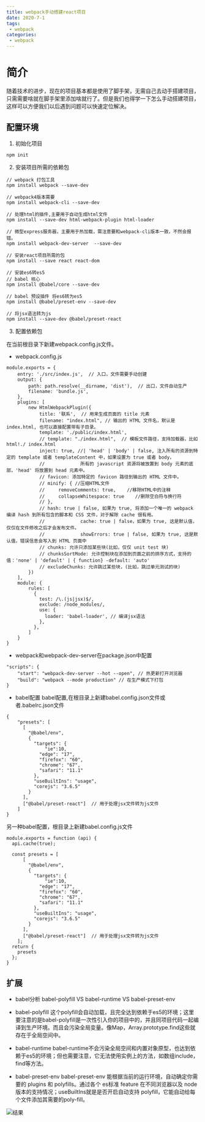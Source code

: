 ```yaml
---
title: webpack手动搭建react项目
date: 2020-7-1
tags:
 - webpack
categories: 
 - webpack
---
```


# 简介
随着技术的进步，现在的项目基本都是使用了脚手架，无需自己去动手搭建项目，只需需要啥就在脚手架里添加啥就行了。但是我们也得学一下怎么手动搭建项目，这样可以方便我们以后遇到问题可以快速定位解决。

## 配置环境
1. 初始化项目 
```
npm init
```
2. 安装项目所需的依赖包
```
// webpack 打包工具
npm install webpack --save-dev

// webpack4版本需要
npm install webpack-cli --save-dev

// 处理html的插件,主要用于自动生成html文件
npm install --save-dev html-webpack-plugin html-loader 

// 微型express服务器，主要用于热加载，需注意要和webpack-cli版本一致，不然会报错。
npm install webpack-dev-server  --save-dev

// 安装react项目所需的包
npm install --save react react-dom 

// 安装es6转es5
// babel 核心 
npm install @babel/core --save-dev

// babel 预设插件 将es6转为es5
npm install @babel/preset-env --save-dev

// 将jsx语法转为js
npm install --save-dev @babel/preset-react 
```
3. 配置依赖包

在当前根目录下新建webpack.config.js文件。  
* webpack.config.js
```
module.exports = {
    entry: './src/index.js',  // 入口，文件需要手动创建
    output: {
        path: path.resolve(__dirname, 'dist'),  // 出口，文件自动生产
        filename: 'bundle.js',
    },
    plugins: [
        new HtmlWebpackPlugin({
            title: '联系',  // 用来生成页面的 title 元素
            filename: "index.html", // 输出的 HTML 文件名，默认是 index.html, 也可以直接配置带有子目录。
            template: './public/index.html',
            // template: "./index.html",  // 模板文件路径，支持加载器，比如 html!./ index.html
            inject: true, //| 'head' | 'body' | false, 注入所有的资源到特定的 template 或者 templateContent 中，如果设置为 true 或者 body，
            //             所有的 javascript 资源将被放置到 body 元素的底部，'head' 将放置到 head 元素中。
            // favicon: 添加特定的 favicon 路径到输出的 HTML 文件中。
            // minify: { //压缩HTML文件
            //     removeComments: true,    //移除HTML中的注释
            //     collapseWhitespace: true    //删除空白符与换行符
            // },
            // hash: true | false, 如果为 true, 将添加一个唯一的 webpack 编译 hash 到所有包含的脚本和 CSS 文件，对于解除 cache 很有用。
            //             cache: true | false，如果为 true, 这是默认值，仅仅在文件修改之后才会发布文件。
            //             showErrors: true | false, 如果为 true, 这是默认值，错误信息会写入到 HTML 页面中
            // chunks: 允许只添加某些块(比如，仅仅 unit test 块)
            // chunksSortMode: 允许控制块在添加到页面之前的排序方式，支持的值：'none' | 'default' | { function} -default: 'auto'
            // excludeChunks: 允许跳过某些块，(比如，跳过单元测试的块) 
        })
    ],
    module: {
        rules: [
          {
            test: /\.(js|jsx)$/, 
            exclude: /node_modules/,
            use: {
              loader: 'babel-loader', // 编译jsx语法
            },
          },
        ]
    }
}
``` 
* webpack和webpack-dev-server在package.json中配置
```
"scripts": {
    "start": "webpack-dev-server --hot --open", // 热更新打开浏览器
    "build": "webpack --mode production" // 在生产模式下打包
}
```
* babel配置
babel配置,在根目录上新建babel.config.json文件或者.babelrc.json文件
```
{
    "presets": [
      [
        "@babel/env",
        {
          "targets": {
              "ie":10,
            "edge": "17",
            "firefox": "60",
            "chrome": "67",
            "safari": "11.1"
          },
          "useBuiltIns": "usage",
          "corejs": "3.6.5"
        }
      ],
      ["@babel/preset-react"]  // 用于处理jsx文件转为js文件
    ]
}
```
另一种babel配置，根目录上新建babel.config.js文件
```
module.exports = function (api) {
  api.cache(true);

  const presets = [
      [
        "@babel/env",
        {
          "targets": {
              "ie":10,
            "edge": "17",
            "firefox": "60",
            "chrome": "67",
            "safari": "11.1"
          },
          "useBuiltIns": "usage",
          "corejs": "3.6.5"
        }
      ],
      ["@babel/preset-react"]  // 用于处理jsx文件转为js文件
    ];
  return {
    presets
  };
}
```

## 扩展

* babel分析 babel-polyfill VS babel-runtime VS babel-preset-env

* babel-polyfill
这个polyfill会自动加载，且完全达到依赖于es5的环境；这里要注意的是babel-polyfill是一次性引入你的项目中的，并且同项目代码一起编译到生产环境。而且会污染全局变量。像Map，Array.prototype.find这些就存在于全局空间中。

* babel-runtime
babel-runtime不会污染全局空间和内置对象原型，也达到依赖于es5的环境；但也需要注意，它无法使用实例上的方法，如数组include，find等方法。

* babel-preset-env
babel-preset-env 能根据当前的运行环境，自动确定你需要的 plugins 和 polyfills。通过各个 es标准 feature 在不同浏览器以及 node 版本的支持情况；useBuiltIns就是是否开启自动支持 polyfill，它能自动给每个文件添加其需要的poly-fill。

![结果](/img/2020/webpack/file.jpg)